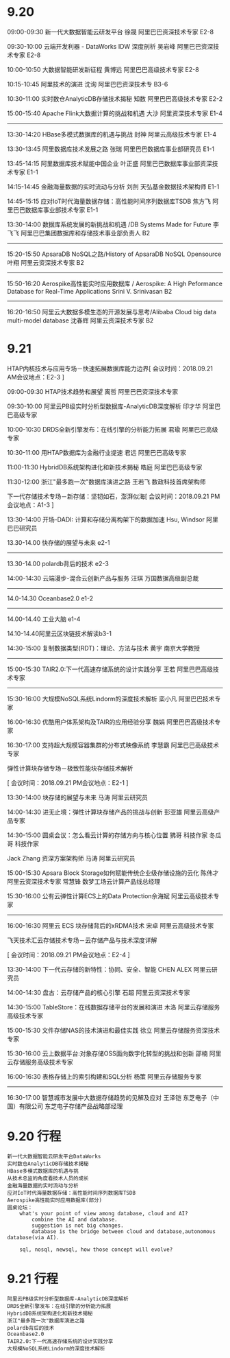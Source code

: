 # 9.20
09:00-09:30 新一代大数据智能云研发平台 徐晟 阿里巴巴资深技术专家 E2-8

09:30-10:00 云端开发利器 - DataWorks IDW 深度剖析 吴岩峰 阿里巴巴资深技术专家 E2-8

10:00-10:50 大数据智能研发新征程 黄博远 阿里巴巴高级技术专家 E2-8

10:15-10:45 阿里技术的演进 沈询 阿里巴巴资深技术专 B3-6

10:30-11:00 实时数仓AnalyticDB存储技术揭秘 知数 阿里巴巴高级技术专家 E2-2

15:00-15:40 Apache Flink大数据计算的挑战和机遇 大沙 阿里资深技术专家 E1-4


---
13:30-14:20 HBase多模式数据库的机遇与挑战 封神 阿里云高级技术专家 E1-4

13:30-13:45 阿里数据库技术发展之路 张瑞 阿里巴巴数据库事业部研究员 E1-1

13:45-14:15 阿里数据库技术赋能中国企业 叶正盛 阿里巴巴数据库事业部资深技术专家 E1-1

14:15-14:45 金融海量数据的实时流动与分析 刘剀 天弘基金数据技术架构师 E1-1

14:45-15:15 应对IoT时代海量数据存储：高性能时间序列数据库TSDB 焦方飞 阿里巴巴数据库事业部技术专家 E1-1

13:30-14:00 数据库系统发展的新挑战和机遇 /DB Systems Made for Future 李飞飞 阿里巴巴集团数据库和存储技术事业部负责人 B2

---
15:20-15:50 ApsaraDB NoSQL之路/History of ApsaraDB NoSQL Opensource 叶翔 阿里云资深技术专家 B2

---
15:50-16:20 Aerospike高性能实时应用数据库 / Aerospike: A High Peformance Database for Real-Time Applications Srini V. Srinivasan B2

---
16:20-16:50 阿里云大数据多模生态的开源发展与思考/Alibaba Cloud big data multi-model database 沈春辉 阿里云资深技术专家 B2


# 9.21
HTAP内核技术与应用专场－快速拓展数据库能力边界[ 会议时间：2018.09.21 AM会议地点：E2-3 ]

09:00-09:30 HTAP技术趋势和展望 离哲 阿里巴巴资深技术专家

09:30-10:00 阿里云PB级实时分析型数据库-AnalyticDB深度解析 印才华 阿里巴巴高级专家

10:00-10:30 DRDS全新引擎发布：在线引擎的分析能力拓展 君瑜 阿里巴巴高级专家

10:30-11:00 用HTAP数据库为金融行业提速 君远 阿里巴巴高级专家

11:00-11:30 HybridDB系统架构进化和新技术揭秘 皓庭 阿里巴巴高级专家

11:30-12:00 浙江"最多跑一次"数据库演进之路 王若飞 数政科技首席架构师




下一代存储技术专场－新存储：坚韧如石，澎湃似海[ 会议时间：2018.09.21 PM会议地点：A1-3 ]

13:30-14:00 开场-DADI: 计算和存储分离构架下的数据加速 Hsu, Windsor 阿里巴巴研究员

13.30-14.00 快存储的展望与未来 e2-1

---
13.30-14.00 polardb背后的技术 e2-3



14:00-14:30 云端漫步-混合云创新产品与服务 汪琪 万国数据高级副总裁

---
14.0-14.30
Oceanbase2.0  e1-2

---
14.00-14.40 工业大脑 e1-4


14.10-14.40阿里云区块链技术解读b3-1

14:30-15:00 复制数据类型(RDT)：理论、方法与技术 黄宇 南京大学教授

---
15:00-15:30 TAIR2.0:下一代高速存储系统的设计实践分享 王若 阿里巴巴高级技术专家

---
15:30-16:00 大规模NoSQL系统Lindorm的深度技术解析 栾小凡 阿里巴巴技术专家

16:00-16:30 优酷用户体系架构及TAIR的应用经验分享 魏娟 阿里巴巴高级技术专家

16:30-17:00 支持超大规模容器集群的分布式映像系统 李慧霸 阿里巴巴高级技术专家


弹性计算块存储专场－极致性能块存储技术解析

[ 会议时间：2018.09.21 PM会议地点：E2-1 ]

13:30-14:00 块存储的展望与未来 马涛 阿里云研究员

14:00-14:30 进无止境：弹性计算块存储产品的挑战与创新 彭亚雄 阿里云高级产品专家

14:30-15:00 圆桌会议：怎么看云计算的存储方向与核心位置 狒哥 科技作家 冬瓜哥 科技作家

Jack Zhang 资深方案架构师 马涛 阿里云研究员

15:00-15:30 Apsara Block Storage如何赋能传统企业级存储设施的云化 陈伟才 阿里云资深技术专家 常慧锋 数梦工场云计算产品线总经理

15:30-16:00 公有云弹性计算ECS上的Data Protection佘海斌 阿里云高级技术专家

---
16:00-16:30 阿里云 ECS 块存储背后的xRDMA技术 宋卓 阿里云高级技术专家


飞天技术汇云存储技术专场－云存储产品与技术深度详解

[ 会议时间：2018.09.21 PM会议地点：E2-4 ]

13:30-14:00 下一代云存储的新特性：协同、安全、智能 CHEN ALEX 阿里云研究员

14:00-14:30 盘古：云存储产品的核心引擎 石超 阿里云资深技术专家

14:30-15:00 TableStore：在线数据存储平台的发展和演进 木洛 阿里云存储服务高级技术专家

15:00-15:30 文件存储NAS的技术演进和最佳实践 徐立 阿里云存储服务资深技术专家

15:30-16:00 云上数据平台:对象存储OSS面向数字化转型的挑战和创新 邵楠 阿里云存储服务高级技术专家

16:00-16:30 表格存储上的索引构建和SQL分析 杨策 阿里云存储服务专家

---
16:30-17:00 智慧城市发展中大数据存储趋势的见解及应对 王泽铠 东芝电子（中国）有限公司 东芝电子存储产品战略部经理



# 9.20 行程
```
新一代大数据智能云研发平台DataWorks
实时数仓AnalyticDB存储技术揭秘
HBase多模式数据库的机遇与挑
从技术总监的角度看技术人员的成长
金融海量数据的实时流动与分析
应对IoT时代海量数据存储：高性能时间序列数据库TSDB
Aerospike高性能实时应用数据库(部分)
圆桌论坛：
	what's your point of view among database, cloud and AI?
		combine the AI and database.
		suggestion is not big changes.
		database is the bridge between cloud and database,autonomous database(via AI).
		
	sql, nosql, newsql, how those concept will evolve?
```

		
# 9.21 行程
```
阿里云PB级实时分析型数据库-AnalyticDB深度解析
DRDS全新引擎发布：在线引擎的分析能力拓展
HybridDB系统架构进化和新技术揭秘
浙江"最多跑一次"数据库演进之路
polardb背后的技术
Oceanbase2.0
TAIR2.0:下一代高速存储系统的设计实践分享
大规模NoSQL系统Lindorm的深度技术解析
```
